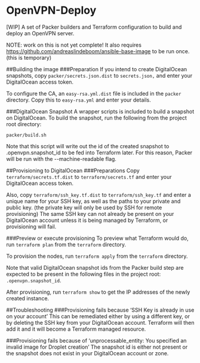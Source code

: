 # OpenVPN-Deploy
[WIP] A set of Packer builders and Terraform configuration to build and deploy an OpenVPN server.

NOTE: work on this is not yet complete! It also requires https://github.com/andreaslindeboom/ansible-base-image to be run once. (this is temporary)

##Building the image
###Preparation
If you intend to create DigitalOcean snapshots, copy `packer/secrets.json.dist` to `secrets.json,` and enter your DigitalOcean access token.

To configure the CA, an `easy-rsa.yml.dist` file is included in the `packer` directory. Copy this to `easy-rsa.yml` and enter your details.

###DigitalOcean Snapshot
A wrapper scripts is included to build a snapshot on DigitalOcean. To build the snapshot, run the following from the project root directory:
```
packer/build.sh
```
Note that this script will write out the id of the created snapshot to .openvpn.snapshot_id to be fed into Terraform later. For this reason, Packer will be run with the --machine-readable flag.

##Provisioning to DigitalOcean
###Preparations
Copy `terraform/secrets.tf.dist` to `terraform/secrets.tf` and enter your DigitalOcean access token.

Also, copy `terraform/ssh_key.tf.dist` to `terraform/ssh_key.tf` and enter a unique name for your SSH key, as well as the paths to your private and public key. (the private key will only be used by SSH for remote provisioning)
The same SSH key can not already be present on your DigitalOcean account unless it is being managed by Terraform, or provisioning will fail.

###Preview or execute provisioning
To preview what Terraform would do, run `terraform plan` from the `terraform` directory.

To provision the nodes, run `terraform apply` from the `terraform` directory.

Note that valid DigitalOcean snapshot ids from the Packer build step are expected to be present in the following files in the project root: `.openvpn.snapshot_id`.

After provisioning, run `terraform show` to get the IP addresses of the newly created instance.

##Troubleshooting
###Provisioning fails because ‘SSH Key is already in use on your account’
This can be remediated either by using a different key, or by deleting the SSH key from your DigitalOcean account. Terraform will then add it and it will become a Terraform managed resource.

###Provisioning fails because of ‘unprocessable_entity: You specified an invalid image for Droplet creation’
The snapshot id is either not present or the snapshot does not exist in your DigitalOcean account or zone.

